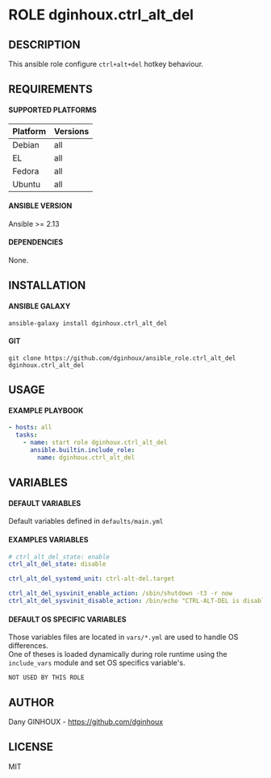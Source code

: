 # ROLE dginhoux.ctrl_alt_del



## DESCRIPTION

This ansible role configure `ctrl+alt+del` hotkey behaviour.



## REQUIREMENTS

#### SUPPORTED PLATFORMS

| Platform | Versions |
|----------|----------|
| Debian | all |
| EL | all |
| Fedora | all |
| Ubuntu | all |


#### ANSIBLE VERSION

Ansible >= 2.13

#### DEPENDENCIES

None.



## INSTALLATION

#### ANSIBLE GALAXY

```shell
ansible-galaxy install dginhoux.ctrl_alt_del
```
#### GIT

```shell
git clone https://github.com/dginhoux/ansible_role.ctrl_alt_del dginhoux.ctrl_alt_del
```


## USAGE

#### EXAMPLE PLAYBOOK

```yaml
- hosts: all
  tasks:
    - name: start role dginhoux.ctrl_alt_del
      ansible.builtin.include_role:
        name: dginhoux.ctrl_alt_del
```


## VARIABLES

#### DEFAULT VARIABLES

Default variables defined in `defaults/main.yml`

#### EXAMPLES VARIABLES

```yaml
# ctrl_alt_del_state: enable
ctrl_alt_del_state: disable

ctrl_alt_del_systemd_unit: ctrl-alt-del.target

ctrl_alt_del_sysvinit_enable_action: /sbin/shutdown -t3 -r now
ctrl_alt_del_sysvinit_disable_action: /bin/echo "CTRL-ALT-DEL is disabled"
```

#### DEFAULT OS SPECIFIC VARIABLES

Those variables files are located in `vars/*.yml` are used to handle OS differences.<br />
One of theses is loaded dynamically during role runtime using the `include_vars` module and set OS specifics variable's.

`NOT USED BY THIS ROLE`



## AUTHOR

Dany GINHOUX - https://github.com/dginhoux



## LICENSE

MIT
